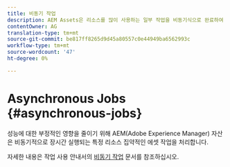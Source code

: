 ```yaml
---
title: 비동기 작업
description: AEM Assets은 리소스를 많이 사용하는 일부 작업을 비동기식으로 완료하여 성능을 최적화합니다.
contentOwner: AG
translation-type: tm+mt
source-git-commit: be817ff8265d9d45a80557c0e44949ba6562993c
workflow-type: tm+mt
source-wordcount: '47'
ht-degree: 0%

---
```



# Asynchronous Jobs {#asynchronous-jobs}

성능에 대한 부정적인 영향을 줄이기 위해 AEM(Adobe Experience Manager) 자산은 비동기적으로 장시간 실행되는 특정 리소스 집약적인 에셋 작업을 처리합니다.

자세한 내용은 작업 사용 안내서의 [비동기 작업](/help/operations/asynchronous-jobs.md) 문서를 참조하십시오.
